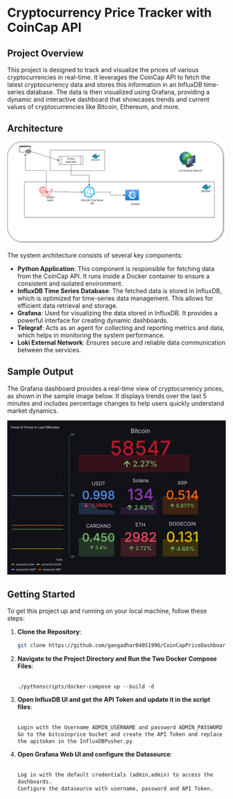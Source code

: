 # Cryptocurrency Price Tracker with CoinCap API

## Project Overview
This project is designed to track and visualize the prices of various cryptocurrencies in real-time. It leverages the CoinCap API to fetch the latest cryptocurrency data and stores this information in an InfluxDB time-series database. The data is then visualized using Grafana, providing a dynamic and interactive dashboard that showcases trends and current values of cryptocurrencies like Bitcoin, Ethereum, and more.

## Architecture
![System Architecture](./assets/architecture.png)

The system architecture consists of several key components:
- **Python Application**: This component is responsible for fetching data from the CoinCap API. It runs inside a Docker container to ensure a consistent and isolated environment.
- **InfluxDB Time Series Database**: The fetched data is stored in InfluxDB, which is optimized for time-series data management. This allows for efficient data retrieval and storage.
- **Grafana**: Used for visualizing the data stored in InfluxDB. It provides a powerful interface for creating dynamic dashboards.
- **Telegraf**: Acts as an agent for collecting and reporting metrics and data, which helps in monitoring the system performance.
- **Loki External Network**: Ensures secure and reliable data communication between the services.

## Sample Output
The Grafana dashboard provides a real-time view of cryptocurrency prices, as shown in the sample image below. It displays trends over the last 5 minutes and includes percentage changes to help users quickly understand market dynamics.

![Sample Grafana Dashboard](./assets/sample.jpg)

## Getting Started
To get this project up and running on your local machine, follow these steps:

1. **Clone the Repository**:
   ```bash
   git clone https://github.com/gangadhar04051996/CoinCapPriceDashboard.git

2. **Navigate to the Project Directory and Run the Two Docker Compose Files**:
   ```docker-compose up --build -d
   
   ./pythonscripts/docker-compose up --build -d

3. **Open InfluxDB UI and get the API Token and update it in the script files**:
   ```Open your browser and go to http://localhost:3000

   Login with the Username ADMIN_USERNAME and password ADMIN_PASSWORD
   Go to the bitcoinprice bucket and create the API Token and replace the apitoken in the InfluxDBPusher.py 

4. **Open Grafana Web UI and configure the Datasource**:
   ```Open your browser and go to http://localhost:3000.

   Log in with the default credentials (admin,admin) to access the dashboards.
   Configure the datasource with username, password and API Token. 
